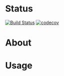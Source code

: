 # Status

[![Build Status](https://travis-ci.org/mvcisback/py-metric-temporal-logic.svg?branch=master)](https://travis-ci.org/mvcisback/py-metric-temporal-logic)
[![codecov](https://codecov.io/gh/mvcisback/py-stl/branch/master/graph/badge.svg)](https://codecov.io/gh/mvcisback/py-stl)



# About

# Usage
